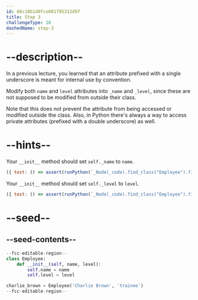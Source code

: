```yaml
---
id: 68c18b1d0fce081f85312d97
title: Step 3
challengeType: 20
dashedName: step-3
---
```


# --description--

In a previous lecture, you learned that an attribute prefixed with a single underscore is meant for internal use by convention.

Modify both `name` and `level` attributes into `_name` and `_level`, since these are not supposed to be modified from outside their class.

Note that this does not prevent the attribute from being accessed or modified outside the class. Also, in Python there's always a way to access private attributes (prefixed with a double underscore) as well.

# --hints--

Your `__init__` method should set `self._name` to `name`.

```js
({ test: () => assert(runPython(`_Node(_code).find_class("Employee").find_function("__init__").has_stmt("self._name = name")`)) })
```

Your `__init__` method should set `self._level` to `level`.

```js
({ test: () => assert(runPython(`_Node(_code).find_class("Employee").find_function("__init__").has_stmt("self._level = level")`)) })
```

# --seed--

## --seed-contents--

```py
--fcc-editable-region--
class Employee:
    def __init__(self, name, level):
        self.name = name
        self.level = level

charlie_brown = Employee('Charlie Brown', 'trainee')
--fcc-editable-region--
```
